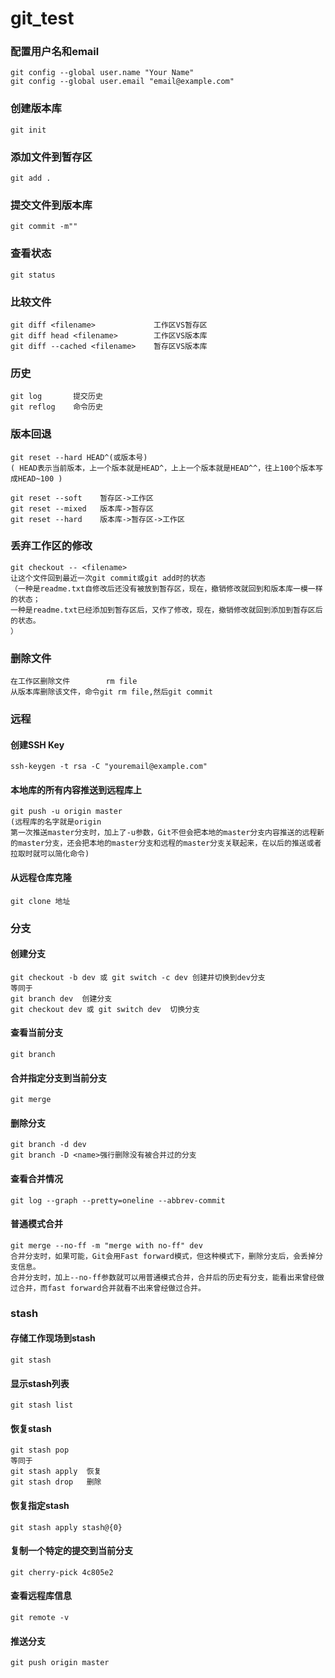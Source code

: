 # git_test

### 配置用户名和email
```
git config --global user.name "Your Name"
git config --global user.email "email@example.com"
```
### 创建版本库
```
git init
```

### 添加文件到暂存区
```
git add .
```
### 提交文件到版本库
```
git commit -m""
```
### 查看状态
```
git status
```
### 比较文件
```
git diff <filename>             工作区VS暂存区
git diff head <filename>        工作区VS版本库
git diff --cached <filename>    暂存区VS版本库
```
### 历史
```
git log       提交历史
git reflog    命令历史
```
### 版本回退
```
git reset --hard HEAD^(或版本号)
( HEAD表示当前版本，上一个版本就是HEAD^，上上一个版本就是HEAD^^，往上100个版本写成HEAD~100 )

git reset --soft	暂存区->工作区
git reset --mixed	版本库->暂存区
git reset --hard	版本库->暂存区->工作区
```

### 丢弃工作区的修改
```
git checkout -- <filename>
让这个文件回到最近一次git commit或git add时的状态
（一种是readme.txt自修改后还没有被放到暂存区，现在，撤销修改就回到和版本库一模一样的状态；
一种是readme.txt已经添加到暂存区后，又作了修改，现在，撤销修改就回到添加到暂存区后的状态。
）
```

### 删除文件
```
在工作区删除文件        rm file
从版本库删除该文件，命令git rm file,然后git commit
```
### 远程
#### 创建SSH Key
```
ssh-keygen -t rsa -C "youremail@example.com"
```
#### 本地库的所有内容推送到远程库上
```
git push -u origin master
(远程库的名字就是origin
第一次推送master分支时，加上了-u参数，Git不但会把本地的master分支内容推送的远程新的master分支，还会把本地的master分支和远程的master分支关联起来，在以后的推送或者拉取时就可以简化命令)
```

#### 从远程仓库克隆
```
git clone 地址
```

### 分支
#### 创建分支
```
git checkout -b dev 或 git switch -c dev 创建并切换到dev分支
等同于 
git branch dev  创建分支
git checkout dev 或 git switch dev  切换分支
```

#### 查看当前分支
```
git branch
```

#### 合并指定分支到当前分支
```
git merge
```

#### 删除分支
```
git branch -d dev  
git branch -D <name>强行删除没有被合并过的分支
```

#### 查看合并情况
```
git log --graph --pretty=oneline --abbrev-commit
```

#### 普通模式合并
```
git merge --no-ff -m "merge with no-ff" dev
合并分支时，如果可能，Git会用Fast forward模式，但这种模式下，删除分支后，会丢掉分支信息。
合并分支时，加上--no-ff参数就可以用普通模式合并，合并后的历史有分支，能看出来曾经做过合并，而fast forward合并就看不出来曾经做过合并。
```

### stash
#### 存储工作现场到stash
```
git stash
```

#### 显示stash列表
```
git stash list
```

#### 恢复stash
```
git stash pop
等同于
git stash apply  恢复
git stash drop   删除
```

#### 恢复指定stash
```
git stash apply stash@{0}
```

#### 复制一个特定的提交到当前分支
```
git cherry-pick 4c805e2
```

#### 查看远程库信息
```
git remote -v
```

#### 推送分支
```
git push origin master
```

